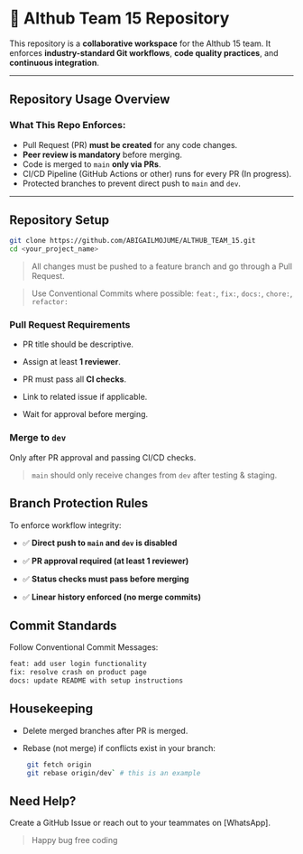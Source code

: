 # 🚀 Althub Team 15 Repository 

This repository is a **collaborative workspace** for the Althub 15 team. It enforces **industry-standard Git workflows**, **code quality practices**, and **continuous integration**.

---

## Repository Usage Overview

###  What This Repo Enforces:
- Pull Request (PR) **must be created** for any code changes.
- **Peer review is mandatory** before merging.
- Code is merged to `main` **only via PRs**.
- CI/CD Pipeline (GitHub Actions or other) runs for every PR (In progress).
- Protected branches to prevent direct push to `main` and `dev`.

---

## Repository Setup

```bash
git clone https://github.com/ABIGAILMOJUME/ALTHUB_TEAM_15.git
cd <your_project_name>
```

>  All changes must be pushed to a feature branch and go through a Pull Request.

> Use Conventional Commits where possible: `feat:`, `fix:`, `docs:`, `chore:`, `refactor:`


### Pull Request Requirements

-   PR title should be descriptive.
    
-   Assign at least **1 reviewer**.
    
-   PR must pass all **CI checks**.
    
-   Link to related issue if applicable.
    
-   Wait for approval before merging.

### Merge to `dev`

Only after PR approval and passing CI/CD checks.

> `main` should only receive changes from `dev` after testing & staging.

## Branch Protection Rules

To enforce workflow integrity:

-   ✅ **Direct push to `main` and `dev` is disabled**
    
-   ✅ **PR approval required (at least 1 reviewer)**
    
-   ✅ **Status checks must pass before merging**
    
-   ✅ **Linear history enforced (no merge commits)**


## Commit Standards

Follow Conventional Commit Messages:

```bash
feat: add user login functionality
fix: resolve crash on product page
docs: update README with setup instructions
```

## Housekeeping

-   Delete merged branches after PR is merged.
    
-   Rebase (not merge) if conflicts exist in your branch:
    
	```bash
	 git fetch origin
	 git rebase origin/dev` # this is an example 
	```

## Need Help?

Create a GitHub Issue or reach out to your teammates on [WhatsApp].


> Happy bug free coding

